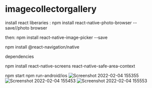 # imagecollectorgallery
install react liberaries :
npm install react-native-photo-browser --save//photo browser

then:
npm install react-native-image-picker --save

npm install @react-navigation/native

dependencies

npm install react-native-screens react-native-safe-area-context

npm start 
npm run-android/ios
![Screenshot 2022-02-04 155355](https://user-images.githubusercontent.com/85280831/152514200-d51fc3fc-a42c-42b5-ab5a-f7047f99ad61.png)
![Screenshot 2022-02-04 155453](https://user-images.githubusercontent.com/85280831/152514208-3802343d-c725-4695-92aa-c41a0658e66e.png)
![Screenshot 2022-02-04 155553](https://user-images.githubusercontent.com/85280831/152514214-955dd9cd-03a8-4893-9302-d2ec12f048e4.png)

